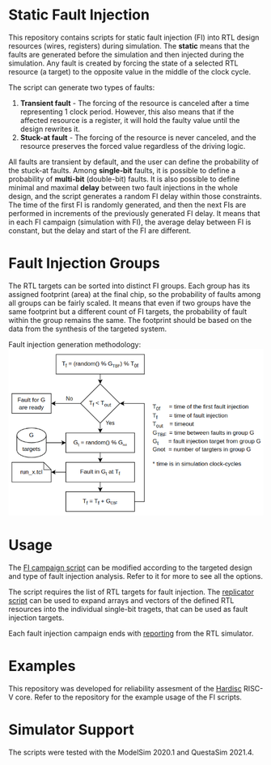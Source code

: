 # Static Fault Injection
This repository contains scripts for static fault injection (FI) into RTL design resources (wires, registers) during simulation.
The **static** means that the faults are generated before the simulation and then injected during the simulation.
Any fault is created by forcing the state of a selected RTL resource (a target) to the opposite value in the middle of the clock cycle.

The script can generate two types of faults:
1. **Transient fault** - The forcing of the resource is canceled after a time representing 1 clock period.
However, this also means that if the affected resource is a register, it will hold the faulty value until the design rewrites it.
2. **Stuck-at fault** - The forcing of the resource is never canceled, and the resource preserves the forced value regardless of the driving logic.

All faults are transient by default, and the user can define the probability of the stuck-at faults.
Among **single-bit** faults, it is possible to define a probability of **multi-bit** (double-bit) faults.
It is also possible to define minimal and maximal **delay** between two fault injections in the whole design, and the script generates a random FI delay within those constraints.
The time of the first FI is randomly generated, and then the next FIs are performed in increments of the previously generated FI delay.
It means that in each FI campaign (simulation with FI), the average delay between FI is constant, but the delay and start of the FI are different.

# Fault Injection Groups
The RTL targets can be sorted into distinct FI groups.
Each group has its assigned footprint (area) at the final chip, so the probability of faults among all groups can be fairly scaled.
It means that even if two groups have the same footprint but a different count of FI targets, the probability of fault within the group remains the same.
The footprint should be based on the data from the synthesis of the targeted system.

Fault injection generation methodology:
![FI generation](https://github.com/janomach/static-fault-injection/blob/main/doc/fi_generation.png)

# Usage
The [FI campaign script](https://github.com/janomach/static-fault-injection/blob/main/fi_campaign.sh) can be modified according to the targeted design and type of fault injection analysis.
Refer to it for more to see all the options.

The script requires the list of RTL targets for fault injection.
The [replicator script](https://github.com/janomach/static-fault-injection/blob/main/replicator.sh) can be used to expand arrays and vectors of the defined RTL resources into the individual single-bit tragets, that can be used as fault injection targets.

Each fault injection campaign ends with [reporting](https://github.com/janomach/static-fault-injection/blob/main/report_result.tcl) from the RTL simulator.

# Examples
This repository was developed for reliability assesment of the [Hardisc](https://github.com/janomach/the-hardisc) RISC-V core.
Refer to the repository for the example usage of the FI scripts.

# Simulator Support
The scripts were tested with the ModelSim 2020.1 and QuestaSim 2021.4.
